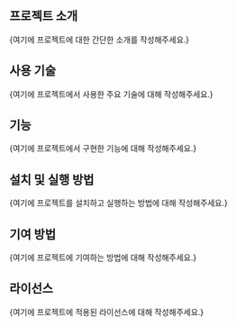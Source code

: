 ## 프로젝트 소개

{여기에 프로젝트에 대한 간단한 소개를 작성해주세요.}

## 사용 기술

{여기에 프로젝트에서 사용한 주요 기술에 대해 작성해주세요.}

## 기능

{여기에 프로젝트에서 구현한 기능에 대해 작성해주세요.}

## 설치 및 실행 방법

{여기에 프로젝트를 설치하고 실행하는 방법에 대해 작성해주세요.}

## 기여 방법

{여기에 프로젝트에 기여하는 방법에 대해 작성해주세요.}

## 라이선스

{여기에 프로젝트에 적용된 라이선스에 대해 작성해주세요.}
